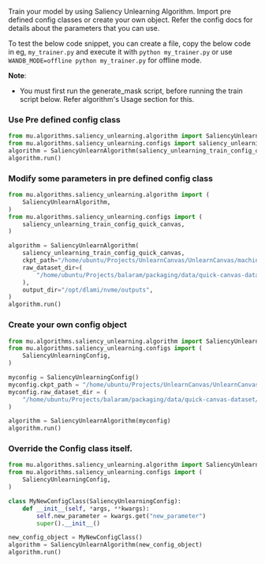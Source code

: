 Train your model by using Saliency Unlearning Algorithm. Import pre defined config classes or create your own object.
Refer the config docs for details about the parameters that you can use.

To test the below code snippet, you can create a file, copy the below code in eg, `my_trainer.py`
and execute it with `python my_trainer.py` or use `WANDB_MODE=offline python my_trainer.py` for offline mode.

**Note**:
- You must first run the generate_mask script, before running the train script below. Refer algorithm's Usage section for this.

### Use Pre defined config class
```python
from mu.algorithms.saliency_unlearning.algorithm import SaliencyUnlearnAlgorithm
from mu.algorithms.saliency_unlearning.configs import saliency_unlearning_train_config_quick_canvas
algorithm = SaliencyUnlearnAlgorithm(saliency_unlearning_train_config_quick_canvas)
algorithm.run()
```

### Modify some parameters in pre defined config class
```python
from mu.algorithms.saliency_unlearning.algorithm import (
    SaliencyUnlearnAlgorithm,
)
from mu.algorithms.saliency_unlearning.configs import (
    saliency_unlearning_train_config_quick_canvas,
)

algorithm = SaliencyUnlearnAlgorithm(
    saliency_unlearning_train_config_quick_canvas,
    ckpt_path="/home/ubuntu/Projects/UnlearnCanvas/UnlearnCanvas/machine_unlearning/models/compvis/style50/compvis.ckpt",
    raw_dataset_dir=(
        "/home/ubuntu/Projects/balaram/packaging/data/quick-canvas-dataset/sample"
    ),
    output_dir="/opt/dlami/nvme/outputs",
)
algorithm.run()
```


### Create your own config object
```python
from mu.algorithms.saliency_unlearning.algorithm import SaliencyUnlearnAlgorithm
from mu.algorithms.saliency_unlearning.configs import (
    SaliencyUnlearningConfig,
)

myconfig = SaliencyUnlearningConfig()
myconfig.ckpt_path = "/home/ubuntu/Projects/UnlearnCanvas/UnlearnCanvas/machine_unlearning/models/compvis/style50/compvis.ckpt"
myconfig.raw_dataset_dir = (
    "/home/ubuntu/Projects/balaram/packaging/data/quick-canvas-dataset/sample"
)

algorithm = SaliencyUnlearnAlgorithm(myconfig)
algorithm.run()

```

### Override the Config class itself.
```python
from mu.algorithms.saliency_unlearning.algorithm import SaliencyUnlearnAlgorithm
from mu.algorithms.saliency_unlearning.configs import (
    SaliencyUnlearningConfig,
)

class MyNewConfigClass(SaliencyUnlearningConfig):
    def __init__(self, *args, **kwargs):
        self.new_parameter = kwargs.get("new_parameter")
        super().__init__()

new_config_object = MyNewConfigClass()
algorithm = SaliencyUnlearnAlgorithm(new_config_object)
algorithm.run()

```

